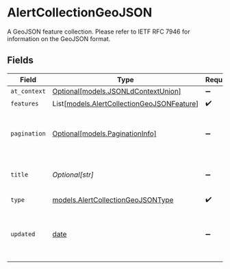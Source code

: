 # AlertCollectionGeoJSON

A GeoJSON feature collection. Please refer to IETF RFC 7946 for information on the GeoJSON format.


## Fields

| Field                                                                                    | Type                                                                                     | Required                                                                                 | Description                                                                              |
| ---------------------------------------------------------------------------------------- | ---------------------------------------------------------------------------------------- | ---------------------------------------------------------------------------------------- | ---------------------------------------------------------------------------------------- |
| `at_context`                                                                             | [Optional[models.JSONLdContextUnion]](../models/jsonldcontextunion.md)                   | :heavy_minus_sign:                                                                       | N/A                                                                                      |
| `features`                                                                               | List[[models.AlertCollectionGeoJSONFeature](../models/alertcollectiongeojsonfeature.md)] | :heavy_check_mark:                                                                       | N/A                                                                                      |
| `pagination`                                                                             | [Optional[models.PaginationInfo]](../models/paginationinfo.md)                           | :heavy_minus_sign:                                                                       | Links for retrieving more data from paged data sets                                      |
| `title`                                                                                  | *Optional[str]*                                                                          | :heavy_minus_sign:                                                                       | A title describing the alert collection                                                  |
| `type`                                                                                   | [models.AlertCollectionGeoJSONType](../models/alertcollectiongeojsontype.md)             | :heavy_check_mark:                                                                       | N/A                                                                                      |
| `updated`                                                                                | [date](https://docs.python.org/3/library/datetime.html#date-objects)                     | :heavy_minus_sign:                                                                       | The last time a change occurred to this collection                                       |